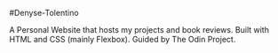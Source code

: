 #Denyse-Tolentino

A Personal Website that hosts my projects and book reviews. Built with HTML and CSS (mainly Flexbox). Guided by The Odin Project.